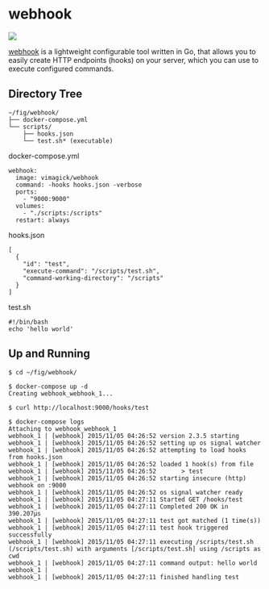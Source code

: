 webhook
=======

![](https://badge.imagelayers.io/vimagick/webhook:latest.svg)

[webhook][1] is a lightweight configurable tool written in Go, that allows you
to easily create HTTP endpoints (hooks) on your server, which you can use to
execute configured commands.

## Directory Tree

```
~/fig/webhook/
├── docker-compose.yml
└── scripts/
    ├── hooks.json
    └── test.sh* (executable)
```

docker-compose.yml

```
webhook:
  image: vimagick/webhook
  command: -hooks hooks.json -verbose
  ports:
    - "9000:9000"
  volumes:
    - "./scripts:/scripts"
  restart: always
```

hooks.json

```
[
  {
    "id": "test",
    "execute-command": "/scripts/test.sh",
    "command-working-directory": "/scripts"
  }
]
```

test.sh

```
#!/bin/bash
echo 'hello world'
```

## Up and Running

```
$ cd ~/fig/webhook/

$ docker-compose up -d
Creating webhook_webhook_1...

$ curl http://localhost:9000/hooks/test

$ docker-compose logs
Attaching to webhook_webhook_1
webhook_1 | [webhook] 2015/11/05 04:26:52 version 2.3.5 starting
webhook_1 | [webhook] 2015/11/05 04:26:52 setting up os signal watcher
webhook_1 | [webhook] 2015/11/05 04:26:52 attempting to load hooks from hooks.json
webhook_1 | [webhook] 2015/11/05 04:26:52 loaded 1 hook(s) from file
webhook_1 | [webhook] 2015/11/05 04:26:52       > test
webhook_1 | [webhook] 2015/11/05 04:26:52 starting insecure (http) webhook on :9000
webhook_1 | [webhook] 2015/11/05 04:26:52 os signal watcher ready
webhook_1 | [webhook] 2015/11/05 04:27:11 Started GET /hooks/test
webhook_1 | [webhook] 2015/11/05 04:27:11 Completed 200 OK in 390.207µs
webhook_1 | [webhook] 2015/11/05 04:27:11 test got matched (1 time(s))
webhook_1 | [webhook] 2015/11/05 04:27:11 test hook triggered successfully
webhook_1 | [webhook] 2015/11/05 04:27:11 executing /scripts/test.sh (/scripts/test.sh) with arguments [/scripts/test.sh] using /scripts as cwd
webhook_1 | [webhook] 2015/11/05 04:27:11 command output: hello world
webhook_1 |
webhook_1 | [webhook] 2015/11/05 04:27:11 finished handling test
```

[1]: https://github.com/adnanh/webhook
